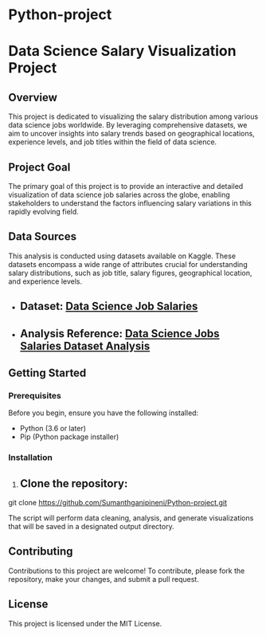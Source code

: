 # Python-project
# Data Science Salary Visualization Project

## Overview
This project is dedicated to visualizing the salary distribution among various data science jobs worldwide. By leveraging comprehensive datasets, we aim to uncover insights into salary trends based on geographical locations, experience levels, and job titles within the field of data science.

## Project Goal
The primary goal of this project is to provide an interactive and detailed visualization of data science job salaries across the globe, enabling stakeholders to understand the factors influencing salary variations in this rapidly evolving field.

## Data Sources
This analysis is conducted using datasets available on Kaggle. These datasets encompass a wide range of attributes crucial for understanding salary distributions, such as job title, salary figures, geographical location, and experience levels.

- ## Dataset: [Data Science Job Salaries](https://www.kaggle.com/datasets/ruchi798/data-science-job-salaries)
- ## Analysis Reference: [Data Science Jobs Salaries Dataset Analysis](https://www.kaggle.com/code/retinpkumar/data-science-jobs-salaries-dataset-analysis/data)

## Getting Started

### Prerequisites
Before you begin, ensure you have the following installed:
- Python (3.6 or later)
- Pip (Python package installer)

### Installation
1. ## Clone the repository:
git clone https://github.com/Sumanthganipineni/Python-project.git


The script will perform data cleaning, analysis, and generate visualizations that will be saved in a designated output directory.

## Contributing
Contributions to this project are welcome! To contribute, please fork the repository, make your changes, and submit a pull request.

## License
This project is licensed under the MIT License.


